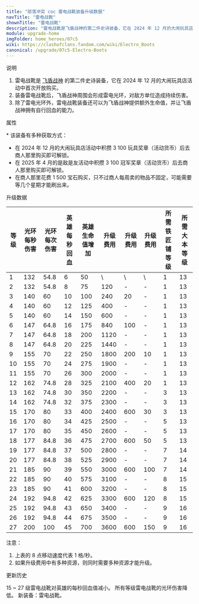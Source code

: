 ```yaml
---
title: "部落冲突 coc 雷电战靴装备升级数据"
navTitle: "雷电战靴"
shownTitle: "雷电战靴"
description: "雷电战靴是飞盾战神的第二件史诗装备，它在 2024 年 12 月的大闹玩具店活动中首次开放购买。装备雷电战靴后，飞盾战神周围会形成雷电光环，对敌方单位造成持续伤害。除了雷电光环外，雷电战靴装备还可以为飞盾战神提供额外生命值，并让飞盾战神拥有自行回血的能力。"
module: upgrade-home
imgFolder: home_heroes/07c5
wiki: https://clashofclans.fandom.com/wiki/Electro_Boots
canonical: /upgrade/07c5-Electro-Boots
---
```


<UnitInfo :folder="$frontmatter.imgFolder" imgSrc="Electro_Boots_info.png" :imgAlt="$frontmatter.navTitle" description="每隔一段时间对飞盾战神附近的一切造成伤害。" />

<SmallTitle>说明</SmallTitle>

1. 雷电战靴是 [飞盾战神](/upgrade/0203-Royal-Champion) 的第二件史诗装备，它在 2024 年 12 月的大闹玩具店活动中首次开放购买。
2. 装备雷电战靴后，飞盾战神周围会形成雷电光环，对敌方单位造成持续伤害。
3. 除了雷电光环外，雷电战靴装备还可以为飞盾战神提供额外生命值，并让飞盾战神拥有自行回血的能力。

<SmallTitle>属性</SmallTitle>

<UnitProperties>
    <UnitProperty pKey="技能类型" pValue="被动技能" />
    <UnitProperty pKey="装备稀有度" pValue="史诗" />
    <UnitProperty pKey="解锁条件" pValue="见说明<sup>*</sup>" />
    <UnitProperty pKey="光环半径" pValue="5 格" />
    <UnitProperty pKey="光环攻击速度" pValue="0.4 秒/次" />
</UnitProperties>

\* 该装备有多种获取方式：

- 在 2024 年 12 月的大闹玩具店活动中积攒 3 100 玩具奖章（活动货币）后去商人那里购买即可解锁。
- 在 2025 年 4 月的是敌是友活动中积攒 3 100 冠军奖章（活动货币）后去商人那里购买即可解锁。
- 在商人那里花费 1 500 宝石购买，只不过商人每周卖的物品不固定，可能需要等几个星期才能刷出来。

<SmallTitle>升级数据</SmallTitle>

<script setup>
const tableExtraInfo = [
    {
        "column": 5,
        "type": "cost",
        "icon": "Shiny_Ore",
        "noGoldPass": true
    },
    {
        "column": 6,
        "type": "cost",
        "icon": "Glowy_Ore",
        "noGoldPass": true
    },
    {
        "column": 7,
        "type": "cost",
        "icon": "Starry_Ore",
        "noGoldPass": true
    }
];
</script>

<UnitTable :tableExtraInfo="tableExtraInfo">

| 等级 |光环<br>每秒伤害|光环<br>每次伤害|英雄<br>每秒回血|英雄<br>生命值增加| 升级费用| 升级费用|升级费用|所需<br>铁匠铺等级|所需<br>大本等级|
|  --- |      ---      |      ---     |      ---      |       ---       |   ---  |   ---  |   --- |       ---       |       ---     |
|   1  |      132      |      54.8    |        6      |        50       |    \   |    \   |   \   |        1        |       13      |
|   2  |      132      |      54.8    |        8      |        75       |   120  |    -   |   -   |        1        |       13      |
|   3  |      140      |      60      |       10      |       100       |   240  |    20  |   -   |        1        |       13      |
|   4  |      140      |      60      |       12      |       125       |   400  |    -   |   -   |        1        |       13      |
|   5  |      140      |      60      |       14      |       150       |   600  |    -   |   -   |        1        |       13      |
|   6  |      147      |      64.8    |       16      |       175       |   840  |   100  |   -   |        1        |       13      |
|   7  |      147      |      64.8    |       18      |       200       |  1120  |    -   |   -   |        1        |       13      |
|   8  |      147      |      64.8    |       20      |       225       |  1440  |    -   |   -   |        1        |       13      |
|   9  |      155      |      70      |       22      |       250       |  1800  |   200  |   10  |        1        |       13      |
|  10  |      155      |      70      |       24      |       275       |  1900  |    -   |   -   |        1        |       13      |
|  11  |      155      |      70      |       26      |       300       |  2000  |    -   |   -   |        1        |       13      |
|  12  |      162      |      74.8    |       28      |       325       |  2100  |   400  |   20  |        1        |       13      |
|  13  |      162      |      74.8    |       30      |       350       |  2200  |    -   |   -   |        3        |       13      |
|  14  |      162      |      74.8    |       32      |       375       |  2300  |    -   |   -   |        3        |       13      |
|  15  |      170      |      80      |       33      |       400       |  2400  |   600  |   30  |        3        |       13      |
|  16  |      170      |      80      |       34      |       425       |  2500  |    -   |   -   |        5        |       13      |
|  17  |      170      |      80      |       35      |       450       |  2600  |    -   |   -   |        5        |       13      |
|  18  |      177      |      84.8    |       36      |       475       |  2700  |   600  |   50  |        5        |       13      |
|  19  |      177      |      84.8    |       37      |       500       |  2800  |    -   |   -   |        7        |       14      |
|  20  |      177      |      84.8    |       38      |       525       |  2900  |    -   |   -   |        7        |       14      |
|  21  |      185      |      90      |       39      |       550       |  3000  |   600  |  100  |        7        |       14      |
|  22  |      185      |      90      |       40      |       575       |  3100  |    -   |   -   |        8        |       15      |
|  23  |      185      |      90      |       41      |       600       |  3200  |    -   |   -   |        8        |       15      |
|  24  |      192      |      94.8    |       42      |       625       |  3300  |   600  |  120  |        8        |       15      |
|  25  |      192      |      94.8    |       43      |       650       |  3400  |    -   |   -   |        9        |       16      |
|  26  |      192      |      94.8    |       44      |       675       |  3500  |    -   |   -   |        9        |       16      |
|  27  |      200      |     100      |       45      |       700       |  3600  |   600  |  150  |        9        |       16      |
</UnitTable>

注意：

1. 上表的 8 点移动速度代表 1 格/秒。
2. 如果升级费用中有多种资源，则同时需要多种资源才能升级。

<SmallTitle>更新历史</SmallTitle>

<Timeline>
    <TimelineItem date="2025/02/10">
        <TimelineRow>15 ~ 27 级雷电战靴对英雄的每秒回血值减小。</TimelineRow>
        <TimelineRow>所有等级雷电战靴的光环伤害降低。</TimelineRow>
    </TimelineItem>
    <TimelineItem date="2024/12/11">
        <TimelineRow>新装备：雷电战靴。</TimelineRow>
    </TimelineItem>
    <TimelineItem :historyBottom="true" />
</Timeline>